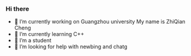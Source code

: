 ### Hi there 

- 🔭 I’m currently working on Guangzhou university
     My name is ZhiQian Cheng
- 🌱 I’m currently learning C++
- 👯 I’m a student
- 🤔 I’m looking for help with newbing and chatg
